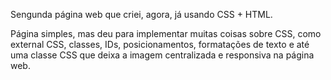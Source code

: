 Sengunda página web que criei, agora, já usando CSS + HTML.

Página simples, mas deu para implementar muitas coisas sobre CSS, como external CSS, classes, IDs, posicionamentos, formatações de texto e até uma classe CSS que deixa a imagem centralizada e responsiva na página web.
